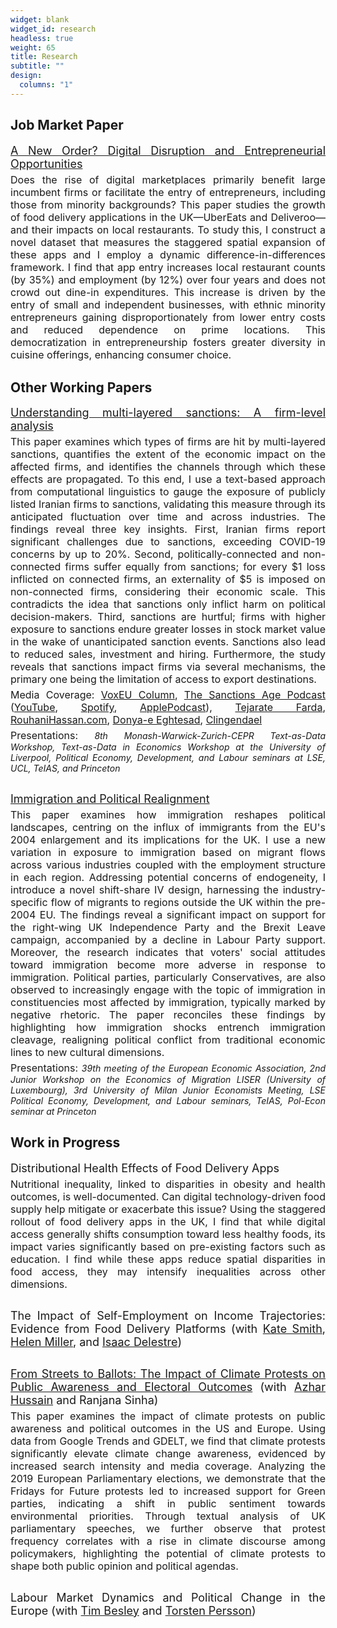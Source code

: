 ```yaml
---
widget: blank
widget_id: research
headless: true
weight: 65
title: Research
subtitle: ""
design:
  columns: "1"
---
```

## Job Market Paper

<p style="font-size: 18px; text-align: justify; margin-top: 12px; margin-bottom: 5px;">
    <a href="https://www.javadshamsi.com/uploads/shamsi_JMP.pdf" style="font-size: 18px; text-align: justify;">
        A New Order? Digital Disruption and Entrepreneurial Opportunities
    </a>
</p>
<p style="font-size: 16px; text-align: justify; margin-top: 1px; margin-bottom: 30px;">
    Does the rise of digital marketplaces primarily benefit large incumbent firms or facilitate the entry of entrepreneurs, including those from minority backgrounds? This paper studies the growth of food delivery applications in the UK—UberEats and Deliveroo—and their impacts on local restaurants. To study this, I construct a novel dataset that measures the staggered spatial expansion of these apps and I employ a dynamic difference-in-differences framework. I find that app entry increases local restaurant counts (by 35%) and employment (by 12%) over four years and does not crowd out dine-in expenditures. This increase is driven by the entry of small and independent businesses, with ethnic minority entrepreneurs gaining disproportionately from lower entry costs and reduced dependence on prime locations. This democratization in entrepreneurship fosters greater diversity in cuisine offerings, enhancing consumer choice.
</p>

## Other Working Papers

<p style="font-size: 18px; text-align: justify; margin-top: 12px; margin-bottom: 5px;">
    <a href="https://javadshamsi.com/uploads/sanctions_shamsi.pdf" style="font-size: 18px; text-align: justify;">
        Understanding multi-layered sanctions: A firm-level analysis
    </a>
</p>
<p style="font-size: 16px; text-align: justify; margin-top: 1px; margin-bottom: 5px;"> This paper examines which types of firms are hit by multi-layered sanctions, quantifies the extent of the economic impact on the affected firms, and identifies the channels through which these effects are propagated. To this end, I use a text-based approach from computational linguistics to gauge the exposure of publicly listed Iranian firms to sanctions, validating this measure through its anticipated fluctuation over time and across industries. The findings reveal three key insights. First, Iranian firms report significant challenges due to sanctions, exceeding COVID-19 concerns by up to 20%. Second, politically-connected and non-connected firms suffer equally from sanctions; for every $1 loss inflicted on connected firms, an externality of $5 is imposed on non-connected firms, considering their economic scale. This contradicts the idea that sanctions only inflict harm on political decision-makers. Third, sanctions are hurtful; firms with higher exposure to sanctions endure greater losses in stock market value in the wake of unanticipated sanction events. Sanctions also lead to reduced sales, investment and hiring. Furthermore, the study reveals that sanctions impact firms via several mechanisms, the primary one being the limitation of access to export destinations.</p>

<p style="font-size: 16px; text-align: justify;margin-top: 1px; margin-bottom: 5px;"> Media Coverage: <a href="https://cepr.org/voxeu/columns/unravelling-complexities-sanctions";">VoxEU Column</a>, <a href="https://www.thesanctionsage.com/p/episode-4-javad-shamsi";">The Sanctions Age Podcast</a> (<a href="https://www.youtube.com/watch?v=YFoPhodCq_E";">YouTube</a>, <a href="https://open.spotify.com/episode/6icu8VQdQEIdlUy1asgUqU?si=WQl-Kr2iR1SS3H6MtluHUg";"> Spotify</a>, <a href="https://podcasts.apple.com/us/podcast/episode-4-javad-shamsi/id1740180724?i=1000653882474";"> ApplePodcast</a>), <a href="https://www.tejaratefarda.com/fa/tiny/news-45767";">Tejarate Farda</a>, <a href="https://www.rouhanihassan.com/Fa/News/104507";">RouhaniHassan.com</a>, <a href="https://donya-e-eqtesad.com/fa/tiny/news-4049379";">Donya-e Eghtesad</a>, <a href="https://www.clingendael.org/publication/limit-irans-industrial-resilience";">Clingendael</a></p>

<p style="font-size: 16px; text-align: justify; margin-top: 1px; margin-bottom: 5px;"> Presentations: <span style="font-size: 14px; font-style: italic;">8th Monash-Warwick-Zurich-CEPR Text-as-Data Workshop, Text-as-Data in Economics Workshop at the University of Liverpool, Political Economy, Development, and Labour seminars at LSE, UCL, TeIAS, and Princeton</span> </p>

<p style="font-size: 18px; text-align: justify; margin-top: 30px; margin-bottom: 5px;">
    <a href="https://www.javadshamsi.com/uploads/immigration_shamsi.pdf" style="font-size: 18px; text-align: justify;">
        Immigration and Political Realignment
    </a>
</p>
<p style="font-size: 16px; text-align: justify; margin-top: 1px; margin-bottom: 5px;"> This paper examines how immigration reshapes political landscapes, centring on the influx of immigrants from the EU's 2004 enlargement and its implications for the UK. I use a new variation in exposure to immigration based on migrant flows across various industries coupled with the employment structure in each region. Addressing potential concerns of endogeneity, I introduce a novel shift-share IV design, harnessing the industry-specific flow of migrants to regions outside the UK within the pre-2004 EU. The findings reveal a significant impact on support for the right-wing UK Independence Party and the Brexit Leave campaign, accompanied by a decline in Labour Party support. Moreover, the research indicates that voters' social attitudes toward immigration become more adverse in response to immigration. Political parties, particularly Conservatives, are also observed to increasingly engage with the topic of immigration in constituencies most affected by immigration, typically marked by negative rhetoric. The paper reconciles these findings by highlighting how immigration shocks entrench immigration cleavage, realigning political conflict from traditional economic lines to new cultural dimensions.</p>

<p style="font-size: 16px; text-align: justify; margin-top: 1px; margin-bottom: 5px;"> Presentations: <span style="font-size: 14px; font-style: italic;">39th meeting of the European Economic Association, 2nd Junior Workshop on the Economics of Migration LISER (University of Luxembourg), 3rd University of Milan Junior Economists Meeting, LSE Political Economy, Development, and Labour seminars, TeIAS,  Pol-Econ seminar at Princeton</span> </p>

## Work in Progress

<p style="font-size: 18px; text-align: justify; margin-top: 12px; margin-bottom: 5px;">
    Distributional Health Effects of Food Delivery Apps
</p>
<p style="font-size: 16px; text-align: justify; margin-top: 1px; margin-bottom: 5px;"> Nutritional inequality, linked to disparities in obesity and health outcomes, is well-documented. Can digital technology-driven food supply help mitigate or exacerbate this issue? Using the staggered rollout of food delivery apps in the UK, I find that while digital access generally shifts consumption toward less healthy foods, its impact varies significantly based on pre-existing factors such as education. I find while these apps reduce spatial disparities in food access, they may intensify inequalities across other dimensions.</p>



<p style="font-size: 18px; text-align: justify; margin-top: 30px; margin-bottom: 5px;">
    The Impact of Self-Employment on Income Trajectories: Evidence from Food Delivery Platforms  (with <a href="https://katesmith.me/" style="font-size: 18px; text-align: justify;">Kate Smith</a>, <a href="https://ifs.org.uk/people/helen-miller" style="font-size: 18px; text-align: justify;">Helen Miller</a>, and <a href="https://ifs.org.uk/people/isaac-delestre" style="font-size: 18px; text-align: justify;">Isaac Delestre</a>)



<p style="font-size: 18px; text-align: justify; margin-top: 30px; margin-bottom: 5px;">
    <a href="https://www.javadshamsi.com/uploads/climate_protest.pdf" style="font-size: 18px; text-align: justify;">From Streets to Ballots: The Impact of Climate Protests on Public Awareness and Electoral Outcomes</a> (with <a href="https://azharhsain.github.io/" style="font-size: 18px; text-align: justify;">Azhar Hussain</a> and Ranjana Sinha)
</p>
<p style="font-size: 16px; text-align: justify; margin-top: 1px; margin-bottom: 5px;"> This paper examines the impact of climate protests on public awareness and political outcomes in the US and Europe. Using data from Google Trends and GDELT, we find that climate protests significantly elevate climate change awareness, evidenced by increased search intensity and media coverage. Analyzing the 2019 European Parliamentary elections, we demonstrate that the Fridays for Future protests led to increased support for Green parties, indicating a shift in public sentiment towards environmental priorities. Through textual analysis of UK parliamentary speeches, we further observe that protest frequency correlates with a rise in climate discourse among policymakers, highlighting the potential of climate protests to shape both public opinion and political agendas.</p>

<p style="font-size: 18px; text-align: justify; margin-top: 30px; margin-bottom: 5px;">
    Labour Market Dynamics and Political Change in the Europe (with <a href="https://www.lse.ac.uk/economics/people/faculty/tim-besley" style="font-size: 18px; text-align: justify;">Tim Besley</a> and <a href="https://www.su.se/english/profiles/tpers-1.182602" style="font-size: 18px; text-align: justify;">Torsten Persson</a>)
</p>